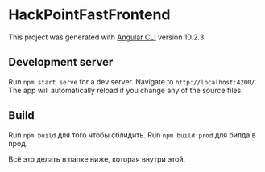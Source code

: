 # HackPointFastFrontend

This project was generated with [Angular CLI](https://github.com/angular/angular-cli) version 10.2.3.

## Development server

Run `npm start serve` for a dev server. Navigate to `http://localhost:4200/`. The app will automatically reload if you change any of the source files.

## Build

Run `npm build` для того чтобы сблидить.
Run `npm build:prod` для билда в прод.

Всё это делать в папке ниже, которая внутри этой.
